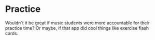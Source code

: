 # Practice
Wouldn't it be great if music students were more accountable for their practice time?  Or maybe, if that app did cool things like exercise flash cards.

